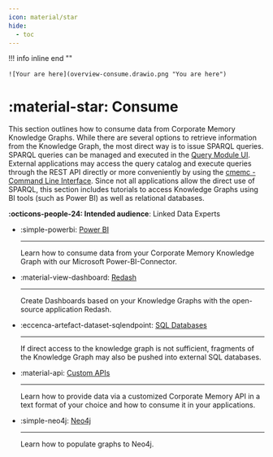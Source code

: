 ```yaml
---
icon: material/star
hide:
  - toc
---
```

!!! info inline end ""

    ![Your are here](overview-consume.drawio.png "You are here")

# :material-star: Consume

This section outlines how to consume data from Corporate Memory Knowledge Graphs.
While there are several options to retrieve information from the Knowledge Graph, the most direct way is to issue SPARQL queries.
SPARQL queries can be managed and executed in the [Query Module UI](../deploy-and-configure/configuration/datamanager/query-module/index.md).
External applications may access the query catalog and execute queries through the REST API directly or more conveniently by using the [cmemc - Command Line Interface](../automate/cmemc-command-line-interface/index.md).
Since not all applications allow the direct use of SPARQL, this section includes tutorials to access Knowledge Graphs using BI tools (such as Power BI) as well as relational databases.

**:octicons-people-24: Intended audience**: Linked Data Experts


<div class="grid cards" markdown>

-   :simple-powerbi: [Power BI](consuming-graphs-in-power-bi)

    ---

    Learn how to consume data from your Corporate Memory Knowledge Graph with our Microsoft Power-BI-Connector.

-   :material-view-dashboard: [Redash](consuming-graphs-with-redash)

    ---

    Create Dashboards based on your Knowledge Graphs with the open-source application Redash.

-   :eccenca-artefact-dataset-sqlendpoint: [SQL Databases](consuming-graphs-with-sql-databases)

    ---

    If direct access to the knowledge graph is not sufficient, fragments of the Knowledge Graph may also be pushed into external SQL databases.

-   :material-api: [Custom APIs](provide-data-in-any-format-via-a-custom-api)

    ---

    Learn how to provide data via a customized Corporate Memory API in a text format of your choice and how to consume it in your applications.

-   :simple-neo4j: [Neo4j](populate-data-to-neo4j)

    ---

    Learn how to populate graphs to Neo4j.

</div>

